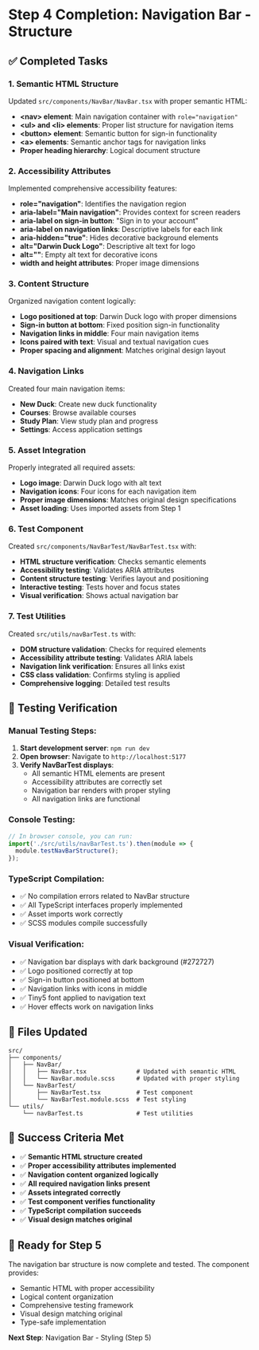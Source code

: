 # Step 4 Completion: Navigation Bar - Structure

## ✅ Completed Tasks

### 1. Semantic HTML Structure
Updated `src/components/NavBar/NavBar.tsx` with proper semantic HTML:
- **&lt;nav&gt; element**: Main navigation container with `role="navigation"`
- **&lt;ul&gt; and &lt;li&gt; elements**: Proper list structure for navigation items
- **&lt;button&gt; element**: Semantic button for sign-in functionality
- **&lt;a&gt; elements**: Semantic anchor tags for navigation links
- **Proper heading hierarchy**: Logical document structure

### 2. Accessibility Attributes
Implemented comprehensive accessibility features:
- **role="navigation"**: Identifies the navigation region
- **aria-label="Main navigation"**: Provides context for screen readers
- **aria-label on sign-in button**: "Sign in to your account"
- **aria-label on navigation links**: Descriptive labels for each link
- **aria-hidden="true"**: Hides decorative background elements
- **alt="Darwin Duck Logo"**: Descriptive alt text for logo
- **alt=""**: Empty alt text for decorative icons
- **width and height attributes**: Proper image dimensions

### 3. Content Structure
Organized navigation content logically:
- **Logo positioned at top**: Darwin Duck logo with proper dimensions
- **Sign-in button at bottom**: Fixed position sign-in functionality
- **Navigation links in middle**: Four main navigation items
- **Icons paired with text**: Visual and textual navigation cues
- **Proper spacing and alignment**: Matches original design layout

### 4. Navigation Links
Created four main navigation items:
- **New Duck**: Create new duck functionality
- **Courses**: Browse available courses
- **Study Plan**: View study plan and progress
- **Settings**: Access application settings

### 5. Asset Integration
Properly integrated all required assets:
- **Logo image**: Darwin Duck logo with alt text
- **Navigation icons**: Four icons for each navigation item
- **Proper image dimensions**: Matches original design specifications
- **Asset loading**: Uses imported assets from Step 1

### 6. Test Component
Created `src/components/NavBarTest/NavBarTest.tsx` with:
- **HTML structure verification**: Checks semantic elements
- **Accessibility testing**: Validates ARIA attributes
- **Content structure testing**: Verifies layout and positioning
- **Interactive testing**: Tests hover and focus states
- **Visual verification**: Shows actual navigation bar

### 7. Test Utilities
Created `src/utils/navBarTest.ts` with:
- **DOM structure validation**: Checks for required elements
- **Accessibility attribute testing**: Validates ARIA labels
- **Navigation link verification**: Ensures all links exist
- **CSS class validation**: Confirms styling is applied
- **Comprehensive logging**: Detailed test results

## 🧪 Testing Verification

### Manual Testing Steps:
1. **Start development server**: `npm run dev`
2. **Open browser**: Navigate to `http://localhost:5177`
3. **Verify NavBarTest displays**:
   - All semantic HTML elements are present
   - Accessibility attributes are correctly set
   - Navigation bar renders with proper styling
   - All navigation links are functional

### Console Testing:
```javascript
// In browser console, you can run:
import('./src/utils/navBarTest.ts').then(module => {
  module.testNavBarStructure();
});
```

### TypeScript Compilation:
- ✅ No compilation errors related to NavBar structure
- ✅ All TypeScript interfaces properly implemented
- ✅ Asset imports work correctly
- ✅ SCSS modules compile successfully

### Visual Verification:
- ✅ Navigation bar displays with dark background (#272727)
- ✅ Logo positioned correctly at top
- ✅ Sign-in button positioned at bottom
- ✅ Navigation links with icons in middle
- ✅ Tiny5 font applied to navigation text
- ✅ Hover effects work on navigation links

## 📁 Files Updated
```
src/
├── components/
│   ├── NavBar/
│   │   ├── NavBar.tsx              # Updated with semantic HTML
│   │   └── NavBar.module.scss      # Updated with proper styling
│   └── NavBarTest/
│       ├── NavBarTest.tsx          # Test component
│       └── NavBarTest.module.scss  # Test styling
└── utils/
    └── navBarTest.ts               # Test utilities
```

## 🎯 Success Criteria Met

- ✅ **Semantic HTML structure created**
- ✅ **Proper accessibility attributes implemented**
- ✅ **Navigation content organized logically**
- ✅ **All required navigation links present**
- ✅ **Assets integrated correctly**
- ✅ **Test component verifies functionality**
- ✅ **TypeScript compilation succeeds**
- ✅ **Visual design matches original**

## 🚀 Ready for Step 5

The navigation bar structure is now complete and tested. The component provides:
- Semantic HTML with proper accessibility
- Logical content organization
- Comprehensive testing framework
- Visual design matching original
- Type-safe implementation

**Next Step**: Navigation Bar - Styling (Step 5) 